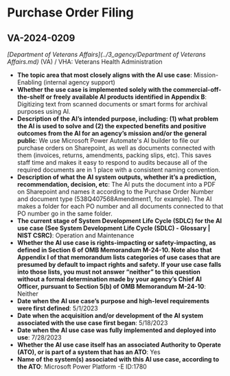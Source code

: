 # Purchase Order Filing
## VA-2024-0209
_[Department of Veterans Affairs](../3_agency/Department of Veterans Affairs.md)_ (VA) / VHA: Veterans Health Administration


+ **The topic area that most closely aligns with the AI use case**: Mission-Enabling (internal agency support)
+ **Whether the use case is implemented solely with the commercial-off-the-shelf or freely available AI products identified in Appendix B**: Digitizing text from scanned documents or smart forms for archival purposes using AI.
+ **Description of the AI’s intended purpose, including: (1) what problem the AI is used to solve and (2) the expected benefits and positive outcomes from the AI for an agency’s mission and/or the general public**: We use Microsoft Power Automate's AI builder to file our purchase orders on Sharepoint, as well as documents connected with them (invoices, returns, amendments, packing slips, etc). This saves staff time and makes it easy to respond to audits because all of the required documents are in 1 place with a consistent naming convention.
+ **Description of what the AI system outputs, whether it’s a prediction, recommendation, decision, etc**: The AI puts the document into a PDF on Sharepoint and names it according to the Purchase Order Number and document type (538Q407568Amendment1, for example). The AI makes a folder for each PO number and all documents connected to that PO number go in the same folder.
+ **The current stage of System Development Life Cycle (SDLC) for the AI use case (See System Development Life Cycle (SDLC) - Glossary | NIST CSRC)**: Operation and Maintenance
+ **Whether the AI use case is rights-impacting or safety-impacting, as defined in Section 6 of OMB Memorandum M-24-10. Note also that Appendix I of that memorandum lists categories of use cases that are presumed by default to impact rights and safety. If your use case falls into those lists, you must not answer “neither” to this question without a formal determination made by your agency’s Chief AI Officer, pursuant to Section 5(b) of OMB Memorandum M-24-10**: Neither
+ **Date when the AI use case’s purpose and high-level requirements were first defined**: 5/1/2023
+ **Date when the acquisition and/or development of the AI system associated with the use case first began**: 5/18/2023
+ **Date when the AI use case was fully implemented and deployed into use**: 7/28/2023
+ **Whether the AI use case itself has an associated Authority to Operate (ATO), or is part of a system that has an ATO**: Yes
+ **Name of the system(s) associated with this AI use case, according to the ATO**: Microsoft Power Platform -E ID:1780
